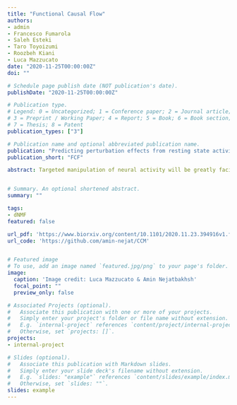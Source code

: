 ```yaml
---
title: "Functional Causal Flow"
authors:
- admin
- Francesco Fumarola
- Saleh Esteki
- Taro Toyoizumi
- Roozbeh Kiani
- Luca Mazzucato
date: "2020-11-25T00:00:00Z"
doi: ""

# Schedule page publish date (NOT publication's date).
publishDate: "2020-11-25T00:00:00Z"

# Publication type.
# Legend: 0 = Uncategorized; 1 = Conference paper; 2 = Journal article;
# 3 = Preprint / Working Paper; 4 = Report; 5 = Book; 6 = Book section;
# 7 = Thesis; 8 = Patent
publication_types: ["3"]

# Publication name and optional abbreviated publication name.
publication: "Predicting perturbation effects from resting state activity using functional causal flow"
publication_short: "FCF"

abstract: Targeted manipulation of neural activity will be greatly facilitated by understanding causal interactions within neural ensembles. Here, we introduce a novel statistical method to infer a network's “functional causal flow” (FCF) from ensemble neural recordings. Using ground truth data from models of cortical circuits, we show that FCF captures functional hierarchies in the ensemble and reliably predicts the effects of perturbing individual neurons or neural clusters. Critically, FCF is robust to noise and can be inferred from the activity of even a small fraction of neurons in the circuit. It thereby permits accurate prediction of circuit perturbation effects with existing recording technologies for the primate brain. We confirm this prediction by recording changes in the prefrontal ensemble spiking activity of alert monkeys in response to single-electrode microstimulation. Our results provide a foundation for using targeted circuit manipulations to develop new brain-machine interfaces or ameliorate cognitive dysfunctions in the human brain.


# Summary. An optional shortened abstract.
summary: ""

tags:
- dNMF
featured: false

url_pdf: 'https://www.biorxiv.org/content/10.1101/2020.11.23.394916v1.full.pdf'
url_code: 'https://github.com/amin-nejat/CCM'


# Featured image
# To use, add an image named `featured.jpg/png` to your page's folder. 
image:
  caption: 'Image credit: Luca Mazzucato & Amin Nejatbakhsh'
  focal_point: ""
  preview_only: false

# Associated Projects (optional).
#   Associate this publication with one or more of your projects.
#   Simply enter your project's folder or file name without extension.
#   E.g. `internal-project` references `content/project/internal-project/index.md`.
#   Otherwise, set `projects: []`.
projects:
- internal-project

# Slides (optional).
#   Associate this publication with Markdown slides.
#   Simply enter your slide deck's filename without extension.
#   E.g. `slides: "example"` references `content/slides/example/index.md`.
#   Otherwise, set `slides: ""`.
slides: example
---
```

